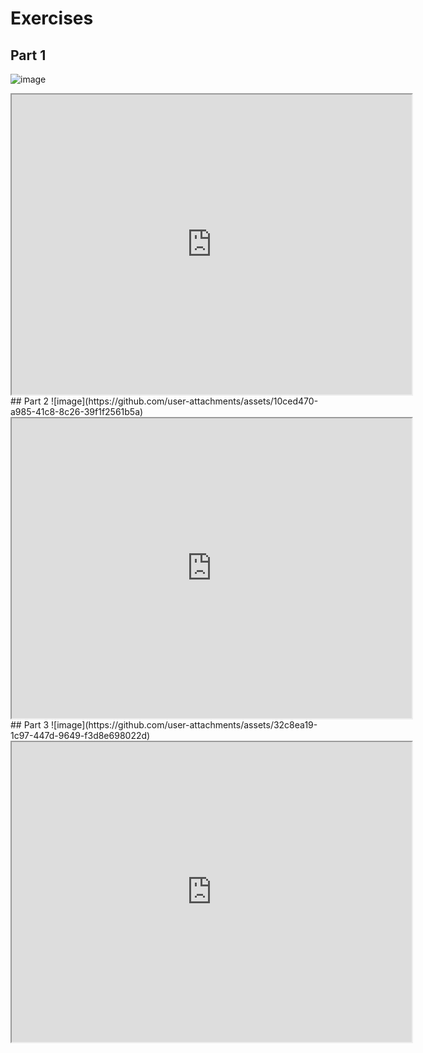 # Exercises
## Part 1
![image](https://github.com/user-attachments/assets/cd6526e6-1f56-4888-b9ec-07a5e6c86e42)
<iframe src="https://drive.google.com/file/d/1m1Qyt6pmZ8xv9iqUS-tfSIMvYkPO-fLB/preview" width="640" height="480" allow="autoplay"></iframe>
## Part 2
![image](https://github.com/user-attachments/assets/10ced470-a985-41c8-8c26-39f1f2561b5a)
<iframe src="https://drive.google.com/file/d/1-RbhWprfJZjv-v2yfbXcxgQPd6nTrAmg/preview" width="640" height="480" allow="autoplay"></iframe>
## Part 3
![image](https://github.com/user-attachments/assets/32c8ea19-1c97-447d-9649-f3d8e698022d)
<iframe src="https://drive.google.com/file/d/1YNzxo5QUns1y3CG3dvkRkxfmUvRzAcyj/preview" width="640" height="480" allow="autoplay"></iframe>
